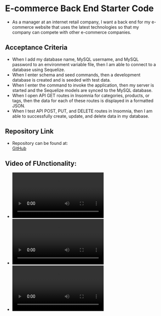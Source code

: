 # E-commerce Back End Starter Code

- As a manager at an internet retail company, I want a back end for my e-commerce website that uses the latest technologies so that my company can compete with other e-commerce companies.

## Acceptance Criteria

- When I add my database name, MySQL username, and MySQL password to an environment variable file, then I am able to connect to a database using Sequelize.
- When I enter schema and seed commands,
  then a development database is created and is seeded with test data.
- When I enter the command to invoke the application, then my server is started and the Sequelize models are synced to the MySQL database.
- When I open API GET routes in Insomnia for categories, products, or tags, then the data for each of these routes is displayed in a formatted JSON.
- When I test API POST, PUT, and DELETE routes in Insomnia, then I am able to successfully create, update, and delete data in my database.

## Repository Link

- Repository can be found at: <br />
  [GitHub](https://github.com/susangrace909/ECommerce.git) <br />

## Video of FUnctionality:

- ![Video of GET all routes](assets/GETall.webm)
- ![Video of GET individual routes](assets/GETindividual.webm)
- ![Video of POST, PUT, DELETE routes](assets/PostPutDelete.webm)
